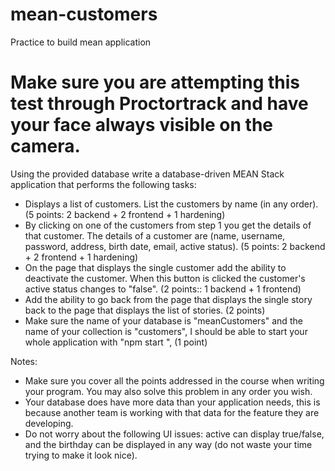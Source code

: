 # mean-customers
Practice to build mean application
# Make sure you are attempting this test through Proctortrack and have your face always visible on the camera.

Using the provided database write a database-driven MEAN Stack application that performs the following tasks:
- Displays a list of customers. List the customers by name (in any order). (5 points: 2 backend + 2 frontend + 1 hardening)
- By clicking on one of the customers from step 1 you get the details of that customer. The details of a customer are (name, username, password, address, birth date, email, active status). (5 points: 2 backend + 2 frontend + 1 hardening)
- On the page that displays the single customer add the ability to deactivate the customer. When this button is clicked the customer's active status changes to "false". (2 points:: 1 backend + 1 frontend)
- Add the ability to go back from the page that displays the single story back to the page that displays the list of stories. (2 points)
- Make sure the name of your database is "meanCustomers" and the name of your collection is "customers", I should be able to start your whole application with "npm start ", (1 point)

Notes:
- Make sure you cover all the points addressed in the course when writing your program. You may also solve this problem in any order you wish.
- Your database does have more data than your application needs, this is because another team is working with that data for the feature they are developing.
- Do not worry about the following UI issues: active can display true/false, and the birthday can be displayed in any way (do not waste your time trying to make it look nice).
